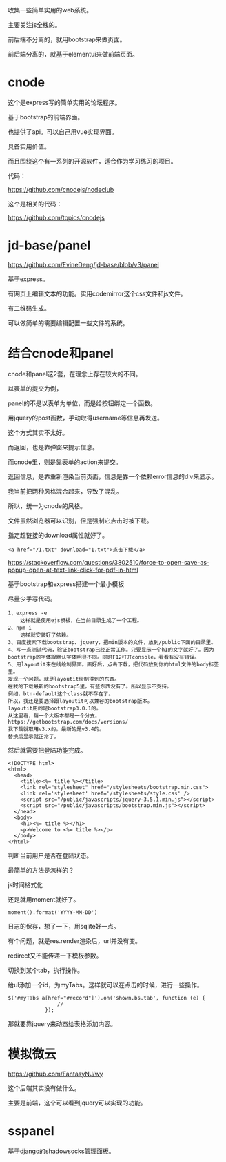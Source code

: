 收集一些简单实用的web系统。

主要关注js全栈的。

前后端不分离的，就用bootstrap来做页面。

前后端分离的，就基于elementui来做前端页面。



# cnode

这个是express写的简单实用的论坛程序。

基于bootstrap的前端界面。

也提供了api。可以自己用vue实现界面。

具备实用价值。

而且围绕这个有一系列的开源软件，适合作为学习练习的项目。

代码：

https://github.com/cnodejs/nodeclub

这个是相关的代码：

https://github.com/topics/cnodejs

# jd-base/panel

https://github.com/EvineDeng/jd-base/blob/v3/panel

基于express。

有网页上编辑文本的功能。实用codemirror这个css文件和js文件。

有二维码生成。

可以做简单的需要编辑配置一些文件的系统。



# 结合cnode和panel

cnode和panel这2套，在理念上存在较大的不同。

以表单的提交为例，

panel的不是以表单为单位，而是给按钮绑定一个函数。

用jquery的post函数，手动取得username等信息再发送。

这个方式其实不太好。

而返回，也是靠弹窗来提示信息。

而cnode里，则是靠表单的action来提交。

返回信息，是靠重新渲染当前页面，信息是靠一个依赖error信息的div来显示。



我当前把两种风格混合起来，导致了混乱。

所以，统一为cnode的风格。



文件虽然浏览器可以识别，但是强制它点击时被下载。

指定超链接的download属性就好了。

```
<a href="/1.txt" download="1.txt">点击下载</a>
```

https://stackoverflow.com/questions/3802510/force-to-open-save-as-popup-open-at-text-link-click-for-pdf-in-html







基于bootstrap和express搭建一个最小模板

尽量少手写代码。

```
1、express -e 
	这样就是使用ejs模板，在当前目录生成了一个工程。
2、npm i
	这样就安装好了依赖。
3、百度搜索下载bootstrap、jquery，把min版本的文件，放到/public下面的目录里。
4、写一点测试代码，验证bootstrap已经正常工作。只要显示一个h1的文字就好了。因为bootstrap的字体跟默认字体明显不同。同时F12打开console，看看有没有错误。
5、用layoutit来在线绘制界面。画好后，点击下载，把代码放到你的html文件的body标签里。
发现一个问题，就是layoutit绘制得到的东西。
在我的下载最新的bootstrap5里，有些东西没有了。所以显示不支持。
例如，btn-default这个class就不存在了。
所以，我还是要选择跟layoutit可以兼容的bootstrap版本。
layoutit用的是bootstrap3.0.1的。
从这里看，每一个大版本都是一个分支。
https://getbootstrap.com/docs/versions/
我下载就取用v3.x的。最新的是v3.4的。
替换后显示就正常了。
```

然后就需要把登陆功能完成。



```
<!DOCTYPE html>
<html>
  <head>
    <title><%= title %></title>
    <link rel="stylesheet" href="/stylesheets/bootstrap.min.css">
    <link rel='stylesheet' href='/stylesheets/style.css' />
    <script src="/public/javascripts/jquery-3.5.1.min.js"></script>
    <script src="/public/javascripts/bootstrap.min.js"></script>
  </head>
  <body>
    <h1><%= title %></h1>
    <p>Welcome to <%= title %></p>
  </body>
</html>
```

判断当前用户是否在登陆状态。

最简单的方法是怎样的？



js时间格式化

还是就用moment就好了。

```
moment().format('YYYY-MM-DD')
```

日志的保存，想了一下，用sqlite好一点。



有个问题，就是res.render渲染后，url并没有变。

redirect又不能传递一下模板参数。

切换到某个tab，执行操作。

给ul添加一个id，为myTabs。这样就可以在点击的时候，进行一些操作。

```
$('#myTabs a[href="#record"]').on('shown.bs.tab', function (e) {
                //
            });
```

那就要靠jquery来动态给表格添加内容。

# 模拟微云

https://github.com/FantasyNJ/wy

这个后端其实没有做什么。

主要是前端，这个可以看到jquery可以实现的功能。

# sspanel

基于django的shadowsocks管理面板。

